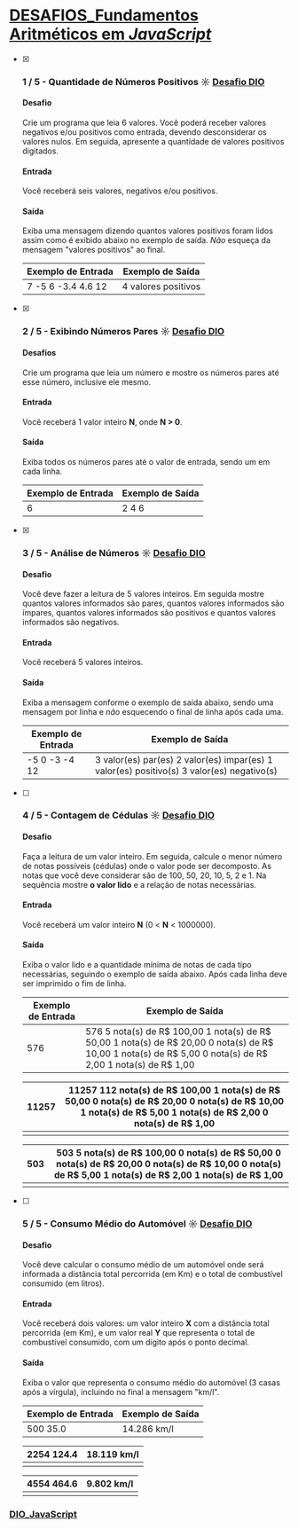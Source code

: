 # [DESAFIOS_Fundamentos Aritméticos em *JavaScript*](https://github.com/kakanew/DIO_JavaScript/tree/master/DESAFIOS_Fundamentos_Aritmeticos_JavaScript)

- [x] ### 1 / 5 - Quantidade de Números Positivos ☼ [Desafio DIO](https://web.digitalinnovation.one/coding/fundamentos-aritmeticos-em-javascript/algorithm/quantidade-de-numeros-positivos)

  #### Desafio

  Crie um programa que leia 6 valores. Você poderá receber valores negativos e/ou positivos como entrada, devendo desconsiderar os valores nulos. Em seguida, apresente a quantidade de valores positivos digitados.

  #### Entrada

  Você receberá seis valores, negativos e/ou positivos.

  #### Saída

  Exiba uma mensagem dizendo quantos valores positivos foram lidos assim como é exibido abaixo no exemplo de saída. *Não* esqueça da mensagem "valores positivos" ao final.

   

  | Exemplo de Entrada | Exemplo de Saída    |
  | ------------------ | ------------------- |
  | 7 -5 6 -3.4 4.6 12 | 4 valores positivos |

- [x] ### 2 / 5 - Exibindo Números Pares ☼ [Desafio DIO](https://web.digitalinnovation.one/coding/fundamentos-aritmeticos-em-javascript/algorithm/exibindo-numeros-pares)

  #### Desafios

  Crie um programa que leia um número e mostre os números pares até esse número, inclusive ele mesmo.

  #### Entrada

  Você receberá 1 valor inteiro **N**, onde **N > 0**.

  #### Saída

  Exiba todos os números pares até o valor de entrada, sendo um em cada linha. 

   

  | Exemplo de Entrada | Exemplo de Saída |
  | ------------------ | ---------------- |
  | 6                  | 2 4 6            |

- [x] ### 3 / 5 - Análise de Números ☼ [Desafio DIO](https://web.digitalinnovation.one/coding/fundamentos-aritmeticos-em-javascript/algorithm/analise-de-numeros)

  #### Desafio

  Você deve fazer a leitura de 5 valores inteiros. Em seguida mostre quantos valores informados são pares, quantos valores informados são ímpares, quantos valores informados são positivos e quantos valores informados são negativos.

  #### Entrada

  Você receberá 5 valores inteiros.

  #### Saída

  Exiba a mensagem conforme o exemplo de saída abaixo, sendo uma mensagem por linha e *não* esquecendo o final de linha após cada uma.

   

  | Exemplo de Entrada | Exemplo de Saída                                             |
  | ------------------ | ------------------------------------------------------------ |
  | -5 0 -3 -4 12      | 3 valor(es) par(es) 2 valor(es) impar(es) 1 valor(es) positivo(s) 3 valor(es) negativo(s) |

- [ ] ### 4 / 5 - Contagem de Cédulas ☼ [Desafio DIO](https://web.digitalinnovation.one/coding/fundamentos-aritmeticos-em-javascript/algorithm/contagem-de-cedulas)

  #### Desafio

  Faça a leitura de um valor inteiro. Em seguida, calcule o menor número de notas possíveis (cédulas) onde o valor pode ser decomposto. As notas que você deve considerar são de 100, 50, 20, 10, 5, 2 e 1. Na sequência mostre **o valor lido** e a relação de notas necessárias.

  #### Entrada

  Você receberá um valor inteiro **N** (0 < **N** < 1000000).

  #### Saída

  Exiba o valor lido e a quantidade mínima de notas de cada tipo necessárias, seguindo o exemplo de saída abaixo. Após cada linha deve ser imprimido o fim de linha.

   

  | Exemplo de Entrada | Exemplo de Saída                                             |
  | ------------------ | ------------------------------------------------------------ |
  | 576                | 576 5 nota(s) de R$ 100,00 1 nota(s) de R$ 50,00 1 nota(s) de R$ 20,00 0 nota(s) de R$ 10,00 1 nota(s) de R$ 5,00 0 nota(s) de R$ 2,00 1 nota(s) de R$ 1,00 |

  | 11257 | 11257 112 nota(s) de R$ 100,00 1 nota(s) de R$ 50,00 0 nota(s) de R$ 20,00 0 nota(s) de R$ 10,00 1 nota(s) de R$ 5,00 1 nota(s) de R$ 2,00 0 nota(s) de R$ 1,00 |
  | ----- | ------------------------------------------------------------ |
  |       |                                                              |

  | 503  | 503 5 nota(s) de R$ 100,00 0 nota(s) de R$ 50,00 0 nota(s) de R$ 20,00 0 nota(s) de R$ 10,00 0 nota(s) de R$ 5,00 1 nota(s) de R$ 2,00 1 nota(s) de R$ 1,00 |
  | ---- | ------------------------------------------------------------ |
  |      |                                                              |

- [ ] ### 5 / 5 - Consumo Médio do Automóvel ☼ [Desafio DIO](https://web.digitalinnovation.one/coding/fundamentos-aritmeticos-em-javascript/algorithm/consumo-medio-do-automovel)

  #### Desafio

  Você deve calcular o consumo médio de um automóvel onde será informada a distância total percorrida (em Km) e o total de combustível consumido (em litros).

  #### Entrada

  Você receberá dois valores: um valor inteiro **X** com a distância total percorrida (em Km), e um valor real **Y** que representa o total de combustível consumido, com um dígito após o ponto decimal.

  #### Saída

  Exiba o valor que representa o consumo médio do automóvel (3 casas após a vírgula), incluindo no final a mensagem "km/l".

   

  | Exemplo de Entrada | Exemplo de Saída |
  | ------------------ | ---------------- |
  | 500 35.0           | 14.286 km/l      |

  | 2254 124.4 | 18.119 km/l |
  | ---------- | ----------- |
  |            |             |

  | 4554 464.6 | 9.802 km/l |
  | ---------- | ---------- |
  |            |            |

### [DIO_JavaScript](https://github.com/kakanew/DIO_JavaScript)


